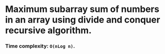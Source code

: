 # Maximum subarray sum of numbers in an array using divide and conquer recursive algorithm.

### Time complexity: `O(nLog n)`.
